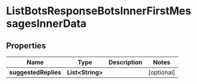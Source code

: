 

# ListBotsResponseBotsInnerFirstMessagesInnerData


## Properties

| Name | Type | Description | Notes |
|------------ | ------------- | ------------- | -------------|
|**suggestedReplies** | **List&lt;String&gt;** |  |  [optional] |



